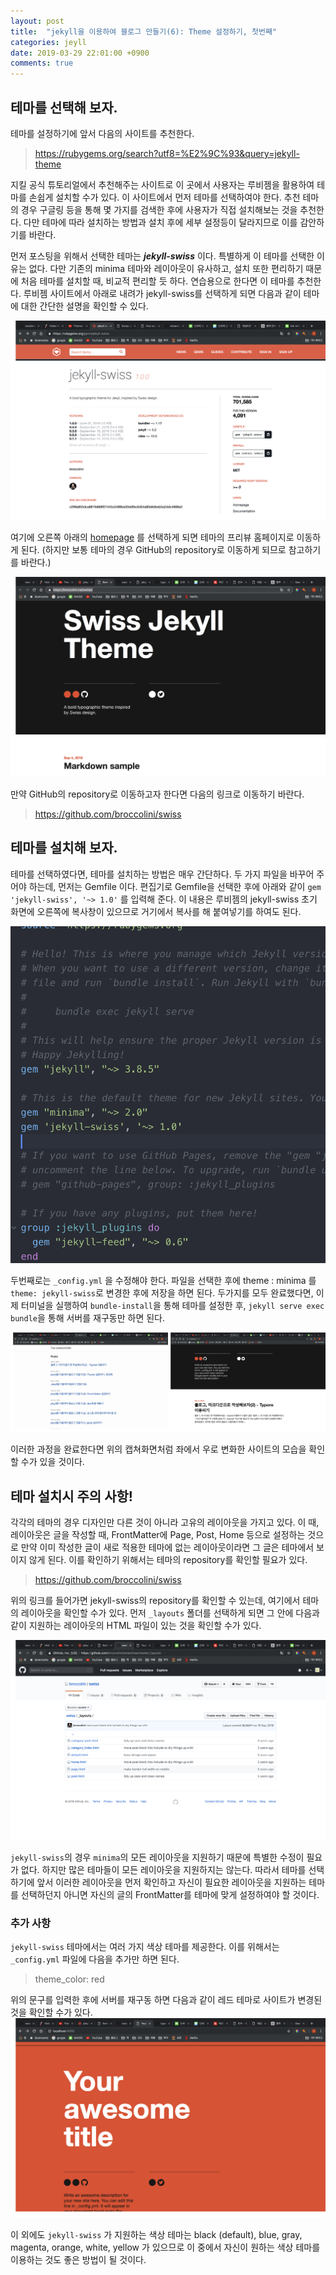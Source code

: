 ```yaml
---
layout: post
title:  "jekyll을 이용하여 블로그 만들기(6): Theme 설정하기, 첫번째"
categories: jeyll
date: 2019-03-29 22:01:00 +0900
comments: true
---
```


## 테마를 선택해 보자.

테마를 설정하기에 앞서 다음의 사이트를 추천한다.

> <https://rubygems.org/search?utf8=%E2%9C%93&query=jekyll-theme>

지킬 공식 튜토리얼에서 추천해주는 사이트로 이 곳에서 사용자는 루비젬을 활용하여 테마를 손쉽게 설치할 수가 있다. 이 사이트에서 먼저 테마를 선택하여야 한다. 추천 테마의 경우 구글링 등을 통해 몇 가지를 검색한 후에 사용자가 직접 설치해보는 것을 추천한다. 다만 테마에 따라 설치하는 방법과 설치 후에 세부 설정등이 달라지므로 이를 감안하기를 바란다.

먼저 포스팅을 위해서 선택한 테마는 ***jekyll-swiss*** 이다. 특별하게 이 테마를 선택한 이유는 없다. 다만 기존의 minima 테마와 레이아웃이 유사하고, 설치 또한 편리하기 때문에 처음 테마를 설치할 때, 비교적 편리할 듯 하다. 연습용으로 한다면 이 테마를 추천한다. 루비젬 사이트에서 아래로 내려가 jekyll-swiss를 선택하게 되면 다음과 같이 테마에 대한 간단한 설명을 확인할 수 있다.

![jekyll-swiss 루비젬 홈페이지](https://github.com/newjin87/storage/blob/master/_img/jekyll/rubygem.png?raw=true)

여기에 오른쪽 아래의 [homepage](https://broccolini.net/swiss/) 를 선택하게 되면 테마의 프리뷰 홈페이지로 이동하게 된다. (하지만 보통 테마의 경우 GitHub의 repository로 이동하게 되므로 참고하기를 바란다.)

![jekyll-swiss 프리뷰 홈페이지](https://github.com/newjin87/storage/blob/master/_img/jekyll/swiss.png?raw=true)

만약 GitHub의 repository로 이동하고자 한다면 다음의 링크로 이동하기 바란다.

> <https://github.com/broccolini/swiss>


## 테마를 설치해 보자.

테마를 선택하였다면, 테마를 설치하는 방법은 매우 간단하다. 두 가지 파일을 바꾸어 주어야 하는데, 먼저는  Gemfile 이다. 편집기로 Gemfile을 선택한 후에 아래와 같이 `gem 'jekyll-swiss', '~> 1.0'` 를 입력해 준다. 이 내용은 루비젬의 jekyll-swiss 초기 화면에 오른쪽에 복사창이 있으므로 거기에서 복사를 해 붙여넣기를 하여도 된다.

![gemfile 수정](https://github.com/newjin87/storage/blob/master/_img/jekyll/gemfile.png?raw=true)

두번째로는 `_config.yml` 을 수정해야 한다. 파일을 선택한 후에 theme : minima 를 `theme: jekyll-swiss`로 변경한 후에 저장을 하면 된다. 두가지를 모두 완료했다면, 이제 터미널을 실행하여 `bundle-install`을 통해 테마를 설정한 후, `jekyll serve exec bundle`을 통해 서버를 재구동만 하면 된다.

<img src="https://github.com/newjin87/storage/blob/master/_img/jekyll/site.png?raw=true" width="50%"><img src="https://github.com/newjin87/storage/blob/master/_img/jekyll/site1.png?raw=true" width="50%">

이러한 과정을 완료한다면 위의 캡쳐화면처럼 좌에서 우로 변화한 사이트의 모습을 확인할 수가 있을 것이다.


## 테마 설치시 주의 사항!

각각의 테마의 경우 디자인만 다른 것이 아니라 고유의 레이아웃을 가지고 있다. 이 때, 레이아웃은 글을 작성할 때, FrontMatter에 Page, Post, Home 등으로 설정하는 것으로 만약 이미 작성한 글이 새로 적용한 테마에 없는 레이아웃이라면 그 글은 테마에서 보이지 않게 된다. 이를 확인하기 위해서는 테마의 repository를 확인할 필요가 있다.

> <https://github.com/broccolini/swiss>

위의 링크를 들어가면 jekyll-swiss의 repository를 확인할 수 있는데, 여기에서 테마의 레이아웃을 확인할 수가 있다. 먼저 `_layouts` 폴더를 선택하게 되면 그 안에 다음과 같이 지원하는 레이아웃의 HTML 파일이 있는 것을 확인할 수가 있다.

![jekyll-swiss의 레이아웃](https://github.com/newjin87/storage/blob/master/_img/jekyll/swiss1.png?raw=true)

 `jekyll-swiss`의 경우 `minima`의 모든 레이아웃을 지원하기 때문에 특별한 수정이 필요가 없다. 하지만 많은 테마들이 모든 레이아웃을 지원하지는 않는다. 따라서 테마를 선택하기에 앞서 이러한 레이아웃을 먼저 확인하고 자신이 필요한 레이아웃을 지원하는 테마를 선택하던지 아니면 자신의 글의 FrontMatter를 테마에 맞게 설정하여야 할 것이다.


### 추가 사항

`jekyll-swiss` 테마에서는 여러 가지 색상 테마를 제공한다. 이를 위해서는 `_config.yml` 파일에 다음을 추가만 하면 된다.

> theme_color: red

위의 문구를 입력한 후에 서버를 재구동 하면 다음과 같이 레드 테마로 사이트가 변경된 것을 확인할 수가 있다.
![레드 테마](https://github.com/newjin87/storage/blob/master/_img/jekyll/swiss2.png?raw=true)

이 외에도 `jekyll-swiss` 가 지원하는 색상 테마는 black (default), blue, gray, magenta, orange, white, yellow 가 있으므로 이 중에서 자신이 원하는 색상 테마를 이용하는 것도 좋은 방법이 될 것이다.
